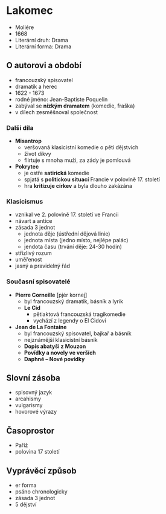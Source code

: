 # Lakomec

- Moliére
- 1668
- Literární druh: Drama
- Literární forma: Drama

## O autorovi a období

- francouzský spisovatel
- dramatik a herec
- 1622 - 1673
- rodné jméno: Jean-Baptiste Poquelin
- zabýval se **nízkým dramatem** (komedie, fraška)
- v dílech zesměšnoval společnost

### Další díla

- **Misantrop**
  - veršovaná klasicistní komedie o pěti dějstvích
  - život díkvy
  - flirtuje s mnoha muži, za zády je pomlouvá
- **Pokrytec**
  - je ostře **satirická** komedie
  - spjatá s **politickou situací** Francie v polovině 17. století
  - hra **kritizuje církev** a byla dlouho zakázána

### Klasicismus

- vznikal ve 2. polovině 17. století ve Francii
- návart a antice
- zásada 3 jednot
  - jednota děje (ústřední dějová linie)
  - jednota místa (jedno místo, nejlépe palác)
  - jendota času (trvání děje: 24-30 hodin)
- střízlivý rozum
- uměřenost
- jasný a pravidelný řád

### Současní spisovatelé

- **Pierre Corneille** [pjér kornej]
  - byl francouzský dramatik, básník a lyrik
  - **Le Cid**
    - pětiaktová francouzská tragikomedie
    - vychází z legendy o El Cidovi
- **Jean de La Fontaine**
  - byl francouzský spisovatel, bajkař a básník
  - nejznámější klasicistní básník
  - **Dopis abatyši z Mouzon**
  - **Povídky a novely ve verších**
  - **Daphné – Nové povídky**

## Slovní zásoba

- spisovný jazyk
- arcahismy
- vulgarismy
- hovorové výrazy

## Časoprostor

- Paříž
- polovina 17 století

## Vyprávěcí způsob

- er forma
- psáno chronologicky
- zásada 3 jednot
- 5 dějství
